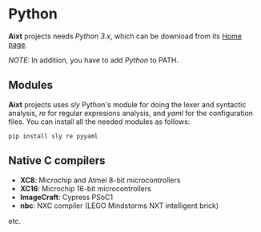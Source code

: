 # Python
**Aixt** projects needs _Python 3.x_, which can be download from its [Home page](https://www.python.org/downloads/).

_NOTE:_ In addition, you have to add _Python_ to PATH.

## Modules

**Aixt** projects uses _sly_ Python's module for doing the lexer and syntactic analysis, _re_ for regular expresions analysis, and _yaml_ for the configuration files. You can install all the needed modules as follows: 


```
pip install sly re pyyaml
```
## Native C compilers
- **XC8**: Microchip and Atmel 8-bit microcontrollers
- **XC16**: Microchip 16-bit microcontrollers
- **ImageCraft**: Cypress PSoC1
- **nbc**: NXC compiler (LEGO Mindstorms NXT intelligent brick)
  
etc.
